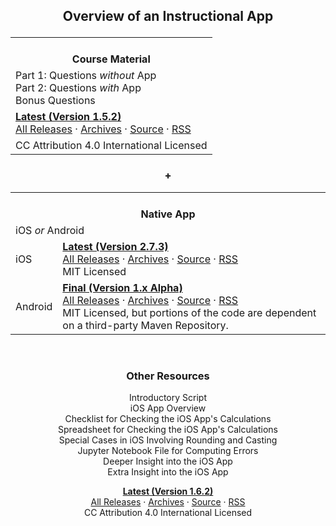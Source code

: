 <!-- ## Front Page Content

This website is powered by [GitLab Pages](https://about.gitlab.com/features/pages/)
/ [Hugo](https://gohugo.io) and can be built in under 1 minute.
Literally. It uses the `beautifulhugo` theme which supports content on your front page.
Edit `/content/_index.md` to change what appears here. Delete `/content/_index.md`
if you don't want any content here.

Head over to the [GitLab project](https://gitlab.com/pages/hugo) to get started.-->

<div>
<center>

## Overview of an Instructional App<p>

<!-- &nbsp; -->

<table>
    <tr>
        <th><i class="far fa-copy" aria-hidden="true"></i><br>
        Course Material</th>
    </tr>
    <tr>
        <td>Part 1: Questions <i>without</i> App<br>
        Part 2: Questions <i>with</i> App<br>
        Bonus Questions</td>
    </tr>
    <tr>
        <td><a href="https://gitlab.com/check-student-loans/course-material/uploads/211ba49cf87238db8a40cea88ab918fd/course_material.pdf"><b>Latest (Version 1.5.2)</b></a><br>
        <a href="https://gitlab.com/check-student-loans/course-material/-/releases">All Releases</a> &middot; <a href="https://gitlab.com/check-student-loans/course-material/tree/master/Archives">Archives</a> &middot; <a href="https://gitlab.com/check-student-loans/course-material">Source</a> &middot; <a href="https://gitlab.com/check-student-loans/course-material/-/tags?feed_token=zNciHYByeFm8WuArpKQr&format=atom">RSS</a></td>
    </tr>
    <tr>
        <td>CC Attribution 4.0 International Licensed</td>
    </tr>
</table>

### +

<table>
    <tr>
        <th colspan="2"><i class="fas fa-mobile-alt" aria-hidden="true"></i><br>
        Native App</th>
    </tr>
    <tr>
        <td colspan="2">iOS <i>or</i> Android</td>
    </tr>
    <tr>
        <td>iOS</td>
        <td><a href="https://gitlab.com/check-student-loans/ios/blob/de0055c34b1ab9b12aeeab9d87fe859398513660/Archives/latest-2_7_3.ipa"><b>Latest (Version 2.7.3)</b></a><br>
        <a href="https://gitlab.com/check-student-loans/ios/-/releases">All Releases</a> &middot; <a href="https://gitlab.com/check-student-loans/ios/tree/master/Archives">Archives</a> &middot; <a href="https://gitlab.com/check-student-loans/ios">Source</a> &middot; <a href="https://gitlab.com/check-student-loans/ios/-/tags?feed_token=zNciHYByeFm8WuArpKQr&format=atom">RSS</a><br>
        MIT Licensed</td>
    </tr>
    <tr>
        <td>Android</td>
        <td><a href="https://gitlab.com/check-student-loans/android/blob/26aa1d6a14e3d4d745da9827034236d9ce5b8d68/Archives/final.apk"><b>Final (Version 1.x Alpha)</b></a><br>
        <a href="https://gitlab.com/check-student-loans/android/-/releases">All Releases</a> &middot; <a href="https://gitlab.com/check-student-loans/android/tree/master/Archives">Archives</a> &middot; <a href="https://gitlab.com/check-student-loans/android">Source</a> &middot; <a href="https://gitlab.com/check-student-loans/android/-/tags?feed_token=zNciHYByeFm8WuArpKQr&format=atom">RSS</a><br>
        MIT Licensed, but portions of the code are dependent on a third-party Maven Repository.</td>
    </tr>
</table><br>

### Other Resources
<i class="far fa-file" aria-hidden="true"></i> Introductory Script<br>
<i class="far fa-file" aria-hidden="true"></i> iOS App Overview<br>
<i class="far fa-file" aria-hidden="true"></i> Checklist for Checking the iOS App's Calculations<br>
<i class="far fa-file" aria-hidden="true"></i> Spreadsheet for Checking the iOS App's Calculations<br>
<i class="far fa-file" aria-hidden="true"></i> Special Cases in iOS Involving Rounding and Casting<br>
<i class="far fa-file-code" aria-hidden="true"></i> Jupyter Notebook File for Computing Errors<br>
<i class="far fa-file" aria-hidden="true"></i> Deeper Insight into the iOS App<br>
<i class="far fa-file" aria-hidden="true"></i> Extra Insight into the iOS App<p>
**[Latest (Version 1.6.2)](https://gitlab.com/check-student-loans/other-resources/blob/838cc3aa0dec6fbc983d457c7fe3abba85b5aff3/Archives/latest.zip)**<br>
[All Releases](https://gitlab.com/check-student-loans/other-resources/-/releases) &middot; [Archives](https://gitlab.com/check-student-loans/other-resources/tree/master/Archives) &middot; [Source](https://gitlab.com/check-student-loans/other-resources) &middot; [RSS](https://gitlab.com/check-student-loans/other-resources/-/tags?feed_token=zNciHYByeFm8WuArpKQr&format=atom)</a><br>
CC Attribution 4.0 International Licensed

</center>

</div>